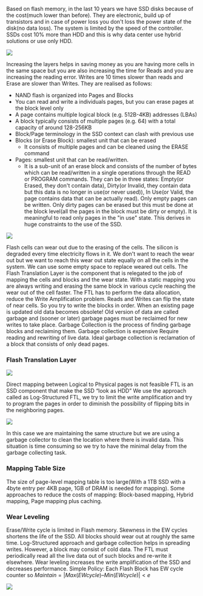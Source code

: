 Based on flash memory, in the last 10 years we have SSD disks because of the cost(much lower than before). They are electronic, build up of transistors and in case of power loss you don't loss the power state of the disk(no data loss). The system is limited by the speed of the controller. SSDs cost 10% more than HDD and this is why data center use hybrid solutions or use only HDD. 

![](https://i.imgur.com/DzFVe3r.png)

Increasing the layers helps in saving money as you are having more cells in the same space but you are also increasing the time for Reads and you are increasing the reading error. Writes are 10 times slower than reads and Erase are slower than Writes.
They are realised as follows:
- NAND flash is organized into Pages and Blocks
- You can read and write a individuals pages, but you can erase pages at the block level only
- A page contains multiple logical block (e.g. 512B-4KB) addresses (LBAs)
- A block typically consists of multiple pages (e.g. 64) with a total capacity of around 128-256KB
- Block/Page terminology in the SSD context can clash with previous use
- Blocks (or Erase Block): smallest unit that can be erased
	- It consists of multiple pages and can be cleaned using the ERASE command
- Pages: smallest unit that can be read/written.
	- It is a sub-unit of an erase block and consists of the number of bytes which can be read/written in a single operations through the READ or PROGRAM commands. They can be in three states: Empty(or Erased, they don't contain data), Dirty(or Invalid, they contain data but this data is no longer in use(or never used)), In Use(or Valid, the page contains data that can be actually read).
Only empty pages can be written. Only dirty pages can be erased but this must be done at the block level(all the pages in the block must be dirty or empty). It is meaningful to read only pages in the "in use" state. This derives in huge constraints to the use of the SSD.

![](https://i.imgur.com/SaFyN70.png)

Flash cells can wear out due to the erasing of the cells. The silicon is degraded every time electricity flows in it. We don't want to reach the wear out but we want to reach this wear out state equally on all the cells in the system. We can use some empty space to replace weared out cells. The Flash Translation Layer is the component that is relegated to the job of mapping the cells and blocks and the wear state. With a static mapping you are always writing and erasing the same block in various cycle reaching the wear out of the cell faster. The FTL has to perform the data allocation, reduce the Write Amplification problem. Reads and Writes can flip the state of near cells. So you try to write the blocks in order. 
When an existing page is updated old data becomes obsolete! Old version of data are called garbage and (sooner or later) garbage pages must be reclaimed for new writes to take place. Garbage Collection is the process of finding garbage blocks and reclaiming them. Garbage collection is expensive Require reading and rewriting of live data. Ideal garbage collection is reclamation of a block that consists of only dead pages.
### Flash Translation Layer

![](https://i.imgur.com/5cdrtwO.png)

Direct mapping between Logical to Physical pages is not feasible
FTL is an SSD component that make the SSD “look as HDD”
We use the approach called as Log-Structured FTL, we try to limit the write amplification and try to program the pages in order to diminish the possibility of flipping bits in the neighboring pages. 

![](https://i.imgur.com/qJeUJ5I.png)

In this case we are maintaining the same structure but we are using a garbage collector to clean the location where there is invalid data. This situation is time consuming so we try to have the minimal delay from the garbage collecting task. 
### Mapping Table Size
The size of page-level mapping table is too large(With a 1TB SSD with a 4byte entry per 4KB page, 1GB of DRAM is needed for mapping). Some approaches to reduce the costs of mapping: Block-based mapping, Hybrid mapping, Page mapping plus caching.
### Wear Leveling
Erase/Write cycle is limited in Flash memory. Skewness in the EW cycles shortens the life of the SSD. All blocks should wear out at roughly the same time. Log-Structured approach and garbage collection helps in spreading writes. However, a block may consist of cold data. The FTL must periodically read all the live data out of such blocks and re-write it elsewhere. Wear leveling increases the write amplification of the SSD and decreases performance. Simple Policy: Each Flash Block has EW cycle counter so $Maintain= |Max(EW cycle) – Min(EW cycle)| < e$ 

![](https://i.imgur.com/5ZfxB8m.png)

